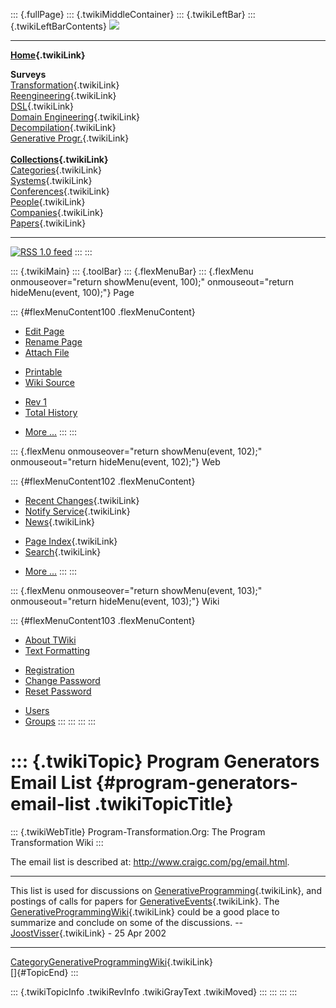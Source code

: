 ::: {.fullPage}
::: {.twikiMiddleContainer}
::: {.twikiLeftBar}
::: {.twikiLeftBarContents}
![](../pub/transformation.gif)

------------------------------------------------------------------------

**[Home](WebHome){.twikiLink}**

**Surveys**\
[Transformation](ProgramTransformation){.twikiLink}\
[Reengineering](ReengineeringWiki){.twikiLink}\
[DSL](DomainSpecificLanguages){.twikiLink}\
[Domain Engineering](DomainEngineering){.twikiLink}\
[Decompilation](DeCompilation){.twikiLink}\
[Generative Progr.](GenerativeProgrammingWiki){.twikiLink}\
\
**[Collections](CategoryCollection){.twikiLink}**\
[Categories](CategoryCategory){.twikiLink}\
[Systems](TransformationSystems){.twikiLink}\
[Conferences](TransformationConferences){.twikiLink}\
[People](TransformationPeople){.twikiLink}\
[Companies](TransformationCompanies){.twikiLink}\
[Papers](CategoryPaper){.twikiLink}

------------------------------------------------------------------------

[![](../pub/rss.gif "RSS 1.0 feed")](WebRss@skin=rss)
:::
:::

::: {.twikiMain}
::: {.toolBar}
::: {.flexMenuBar}
::: {.flexMenu onmouseover="return showMenu(event, 100);" onmouseout="return hideMenu(event, 100);"}
Page

::: {#flexMenuContent100 .flexMenuContent}
-   [Edit
    Page](http://www.program-transformation.org/edit/Transform/ProgramGeneratorsEmailList?t=1536826412)
-   [Rename
    Page](http://www.program-transformation.org/rename/Transform/ProgramGeneratorsEmailList)
-   [Attach
    File](http://www.program-transformation.org/attach/Transform/ProgramGeneratorsEmailList)

<!-- -->

-   [Printable](http://www.program-transformation.org/view/Transform/ProgramGeneratorsEmailList?skin=print.pattern)
-   [Wiki
    Source](http://www.program-transformation.org/view/Transform/ProgramGeneratorsEmailList?skin=text&raw=on&contenttype=text/plain)

<!-- -->

-   [Rev
    1](http://www.program-transformation.org/view/Transform/ProgramGeneratorsEmailList?rev=1.1)
-   [Total
    History](http://www.program-transformation.org/rdiff/Transform/ProgramGeneratorsEmailList)

<!-- -->

-   [More
    \...](http://www.program-transformation.org/oops/Transform/ProgramGeneratorsEmailList?template=oopsmore&param1=1.1&param2=1.1)
:::
:::

::: {.flexMenu onmouseover="return showMenu(event, 102);" onmouseout="return hideMenu(event, 102);"}
Web

::: {#flexMenuContent102 .flexMenuContent}
-   [Recent Changes](WebChanges){.twikiLink}
-   [Notify Service](WebNotify){.twikiLink}
-   [News](WebNews){.twikiLink}

<!-- -->

-   [Page Index](WebIndex){.twikiLink}
-   [Search](WebSearch){.twikiLink}

<!-- -->

-   [More
    \...](http://www.program-transformation.org/oops/Transform/ProgramGeneratorsEmailList?template=oopsmore&param1=1.1&param2=1.1)
:::
:::

::: {.flexMenu onmouseover="return showMenu(event, 103);" onmouseout="return hideMenu(event, 103);"}
Wiki

::: {#flexMenuContent103 .flexMenuContent}
-   [About
    TWiki](http://www.program-transformation.org/view/TWiki/WebHome)
-   [Text
    Formatting](http://www.program-transformation.org/view/TWiki/TextFormattingRules)

<!-- -->

-   [Registration](http://www.program-transformation.org/view/TWiki/TWikiRegistration)
-   [Change
    Password](http://www.program-transformation.org/view/TWiki/ChangePassword)
-   [Reset
    Password](http://www.program-transformation.org/view/TWiki/ResetPassword)

<!-- -->

-   [Users](http://www.program-transformation.org/view/Main/TWikiUsers)
-   [Groups](http://www.program-transformation.org/view/Main/TWikiGroups)
:::
:::
:::
:::

::: {.twikiTopic}
Program Generators Email List {#program-generators-email-list .twikiTopicTitle}
=============================

::: {.twikiWebTitle}
Program-Transformation.Org: The Program Transformation Wiki
:::

The email list is described at: <http://www.craigc.com/pg/email.html>.

------------------------------------------------------------------------

This list is used for discussions on
[GenerativeProgramming](GenerativeProgramming){.twikiLink}, and postings
of calls for papers for
[GenerativeEvents](GenerativeEvents){.twikiLink}. The
[GenerativeProgrammingWiki](GenerativeProgrammingWiki){.twikiLink} could
be a good place to summarize and conclude on some of the discussions.
\-- [JoostVisser](../Main/JoostVisser){.twikiLink} - 25 Apr 2002

------------------------------------------------------------------------

[CategoryGenerativeProgrammingWiki](CategoryGenerativeProgrammingWiki){.twikiLink}\
[]{#TopicEnd}
:::

::: {.twikiTopicInfo .twikiRevInfo .twikiGrayText .twikiMoved}
:::
:::
:::
:::
